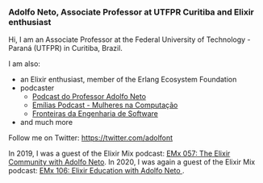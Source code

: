 ### Adolfo Neto, Associate Professor at UTFPR Curitiba and Elixir enthusiast

Hi, I am an Associate Professor at the Federal University of Technology - Paraná (UTFPR) in Curitiba, Brazil.

I am also:
- an Elixir enthusiast, member of the Erlang Ecosystem Foundation
- podcaster
  - [Podcast do Professor Adolfo Neto](https://anchor.fm/adolfont)
  - [Emílias Podcast - Mulheres na Computação](https://anchor.fm/emilias-podcast)
  - [Fronteiras da Engenharia de Software](https://anchor.fm/fronteirasES)
- and much more

Follow me on Twitter: https://twitter.com/adolfont

In 2019, I was a guest of the Elixir Mix podcast: [EMx 057: The Elixir Community with Adolfo Neto](https://dev.to/elixirmix/emx-057-the-elixir-community-with-adolfo-neto).
In 2020, I was again a guest of the Elixir Mix podcast: [EMx 106: Elixir Education with Adolfo Neto
](https://devchat.tv/uncategorized/emx-106-elixir-education-with-adolfo-neto/).
 

<!--
**adolfont/adolfont** is a ✨ _special_ ✨ repository because its `README.md` (this file) appears on your GitHub profile.

Here are some ideas to get you started:

- 🔭 I’m currently working on ...
- 🌱 I’m currently learning ...
- 👯 I’m looking to collaborate on ...
- 🤔 I’m looking for help with ...
- 💬 Ask me about ...
- 📫 How to reach me: ...
- 😄 Pronouns: ...
- ⚡ Fun fact: ...
-->
